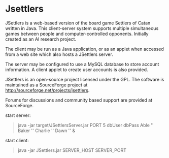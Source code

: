 # Jsettlers

JSettlers is a web-based version of the board game Settlers of Catan
written in Java. This client-server system supports multiple
simultaneous games between people and computer-controlled
opponents. Initially created as an AI research project.

The client may be run as a Java application, or as an applet when
accessed from a web site which also hosts a JSettlers server.

The server may be configured to use a MySQL database to store account
information.  A client applet to create user accounts is also
provided.

JSettlers is an open-source project licensed under the GPL. The
software is maintained as a SourceForge project at
http://sourceforge.net/projects/jsettlers.

Forums for discussions and community based support are provided at
SourceForge.

start server: 

  > java -jar target/JSettlersServer.jar PORT 5 dbUser dbPass Able '' Baker '' Charlie '' Dawn '' &

start client:

  > java -jar JSettlers.jar SERVER_HOST SERVER_PORT
